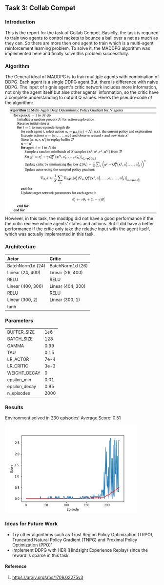 ## Task 3: Collab Compet  

### Introduction  
This is the report for the task of Collab Compet. Basiclly, the task is required to train two agents to control rackets to bounce a ball over a net as much as they can. So there are more then one agent to train which is a multi-agent reinforcement learning problem. To solve it, the MADDPG algorithm was implemented here and finally solve this problem successfully. 


### Algorithm  
The General ideal of MADDPG is to train multiple agents with combination of DDPG. Each agent is a single DDPG agent.But, there is difference with naive DDPG. The input of signle agent's critic network includes more information, not only the agent itself but alse other agents' information, so the critic have a complete understanding to output Q values.
Here’s the pseudo-code of the algorithm:
![avatar](algorithm.jpeg)   
However, in this task, the maddpg did not have a good performance if the the critic recieve whole agents' states and actions. But it did have a better performance if the critic only take the relative input with the agent itself, which was actually implemented in this task.

### Architecture   
| Actor   |  Critic |
| :------- |   :------- |
| BatchNorm1d (24)|  BatchNorm1d (26) |
| Linear (24, 400)|   Linear (26, 400) |
|RELU|  RELU|  
| Linear (400, 300)|Linear (404, 300)|
|RELU|  RELU| 
| Linear (300, 2)|Linear (300, 1)|
|tanh|   

### Parameters  
| | |
| :------- |   :------- |
| BUFFER_SIZE| 1e6 |
| BATCH_SIZE|   128|
| GAMMA|  0.99|  
| TAU|0.15|
| LR_ACTOR|  7e-4| 
| LR_CRITIC|3e-3|
| WEIGHT_DECAY| 0| 
| epsilon_min|  0.01|
| epsilon_decay | 0.95 |
|n_episodes | 2000|

### Results  
Environment solved in 230 episodes!	Average Score: 0.51  

![avatar](scores_plot.png) 

### Ideas for Future Work
 - Try other algorithms such as Trust Region Policy Optimization (TRPO), Truncated Natural Policy Gradient (TNPG) and Proximal Policy Optimization (PPO)'
- Implement DDPG with HER (Hindsight Experience Replay) since the reward is sparse in this task. 

#### Reference  
1. https://arxiv.org/abs/1706.02275v3
